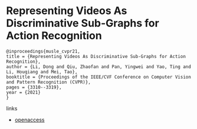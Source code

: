 # Representing Videos As Discriminative Sub-Graphs for Action Recognition

```
@inproceedings{musle_cvpr21,
title = {Representing Videos As Discriminative Sub-Graphs for Action Recognition},
author = {Li, Dong and Qiu, Zhaofan and Pan, Yingwei and Yao, Ting and Li, Houqiang and Mei, Tao},
booktitle = {Proceedings of the IEEE/CVF Conference on Computer Vision and Pattern Recognition (CVPR)},
pages = {3310--3319},
year = {2021}
}
```
links
- [openaccess](http://openaccess.thecvf.com//content/CVPR2021/html/Li_Representing_Videos_As_Discriminative_Sub-Graphs_for_Action_Recognition_CVPR_2021_paper.html)
